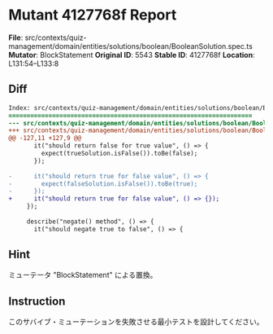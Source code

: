 # Mutant 4127768f Report

**File**: src/contexts/quiz-management/domain/entities/solutions/boolean/BooleanSolution.spec.ts
**Mutator**: BlockStatement
**Original ID**: 5543
**Stable ID**: 4127768f
**Location**: L131:54–L133:8

## Diff

```diff
Index: src/contexts/quiz-management/domain/entities/solutions/boolean/BooleanSolution.spec.ts
===================================================================
--- src/contexts/quiz-management/domain/entities/solutions/boolean/BooleanSolution.spec.ts	original
+++ src/contexts/quiz-management/domain/entities/solutions/boolean/BooleanSolution.spec.ts	mutated #5543
@@ -127,11 +127,9 @@
       it("should return false for true value", () => {
         expect(trueSolution.isFalse()).toBe(false);
       });
 
-      it("should return true for false value", () => {
-        expect(falseSolution.isFalse()).toBe(true);
-      });
+      it("should return true for false value", () => {});
     });
 
     describe("negate() method", () => {
       it("should negate true to false", () => {
```

## Hint

ミューテータ "BlockStatement" による置換。

## Instruction

このサバイブ・ミューテーションを失敗させる最小テストを設計してください。
